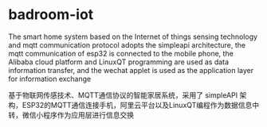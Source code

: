 # badroom-iot
The smart home system based on the Internet of things sensing technology and mqtt communication protocol adopts the simpleapi architecture, the mqtt communication of esp32 is connected to the mobile phone, the Alibaba cloud platform and LinuxQT programming are used as data information transfer, and the wechat applet is used as the application layer for information exchange

基于物联网传感技术、MQTT通信协议的智能家居系统，采用了 simpleAPI 架构，ESP32的MQTT通信连接手机，阿里云平台以及LinuxQT编程作为数据信息中转，微信小程序作为应用层进行信息交换
